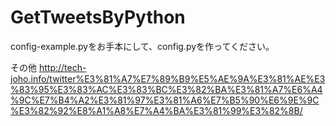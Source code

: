 # GetTweetsByPython

config-example.pyをお手本にして、config.pyを作ってください。

その他
http://tech-joho.info/twitter%E3%81%A7%E7%89%B9%E5%AE%9A%E3%81%AE%E3%83%95%E3%83%AC%E3%83%BC%E3%82%BA%E3%81%A7%E6%A4%9C%E7%B4%A2%E3%81%97%E3%81%A6%E7%B5%90%E6%9E%9C%E3%82%92%E8%A1%A8%E7%A4%BA%E3%81%99%E3%82%8B/
